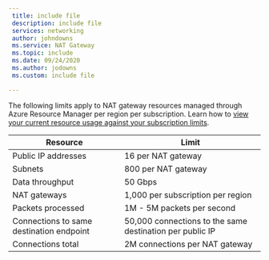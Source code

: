 ```yaml
---
 title: include file
 description: include file
 services: networking
 author: johndowns
 ms.service: NAT Gateway
 ms.topic: include
 ms.date: 09/24/2020
 ms.author: jodowns
 ms.custom: include file

---
```

The following limits apply to NAT gateway resources managed through Azure Resource Manager per region per subscription. Learn how to [view your current resource usage against your subscription limits](../articles/networking/check-usage-against-limits.md).


| Resource            | Limit              |
|---------------------|--------------------|
| Public IP addresses | 16 per NAT gateway |
| Subnets             | 800 per NAT gateway |
| Data throughput     | 50 Gbps |
| NAT gateways        | 1,000 per subscription per region |
| Packets processed   | 1M - 5M packets per second |
| Connections to same destination endpoint | 50,000 connections to the same destination per public IP |
| Connections total | 2M connections per NAT gateway |
